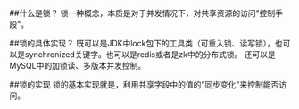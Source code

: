 ##什么是锁？ 
锁一种概念，本质是对于并发情况下，对共享资源的访问"控制手段"。

##锁的具体实现？
既可以是JDK中lock包下的工具类（可重入锁、读写锁），也可以是synchronized关键字。也可以是redis或者是zk中的分布式锁。
还可以是MySQL中的加锁读、多版本并发控制。

##锁的实现
锁的基本实现就是，利用共享字段中的值的"同步变化"来控制能否访问。